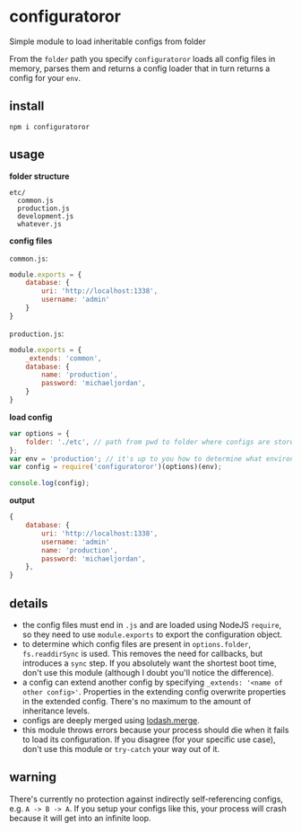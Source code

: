 # configuratoror
Simple module to load inheritable configs from folder

From the `folder` path you specify `configuratoror` loads all config files in memory, parses them and returns a config loader that in turn returns a config for your `env`.

## install

```
npm i configuratoror
```

## usage
**folder structure**
```
etc/
  common.js
  production.js
  development.js
  whatever.js
```

**config files**

`common.js`:
```js
module.exports = {
    database: {
        uri: 'http://localhost:1338',
        username: 'admin'
    }
}
```

`production.js`:
```js
module.exports = {
    _extends: 'common',
    database: {
        name: 'production',
        password: 'michaeljordan',
    }
}
```

**load config**
```js
var options = {
    folder: './etc', // path from pwd to folder where configs are stored
};
var env = 'production'; // it's up to you how to determine what environment you're running in, e.g. process.env.NODE_ENV
var config = require('configuratoror')(options)(env);

console.log(config);
```

**output**
```js
{
    database: {
        uri: 'http://localhost:1338',
        username: 'admin'
        name: 'production',
        password: 'michaeljordan',
    },
}
```

## details

- the config files must end in `.js` and are loaded using NodeJS `require`, so they need to use `module.exports` to export the configuration object.
- to determine which config files are present in `options.folder`, `fs.readdirSync` is used. This removes the need for callbacks, but introduces a `sync` step. If you absolutely want the shortest boot time, don't use this module (although I doubt you'll notice the difference).
- a config can extend another config by specifying `_extends: '<name of other config>'`. Properties in the extending config overwrite properties in the extended config. There's no maximum to the amount of inheritance levels.
- configs are deeply merged using [lodash.merge](https://lodash.com/docs#merge).
- this module throws errors because your process should die when it fails to load its configuration. If you disagree (for your specific use case), don't use this module or `try-catch` your way out of it.

## warning
There's currently no protection against indirectly self-referencing configs, e.g. `A -> B -> A`. If you setup your configs like this, your process will crash because it will get into an infinite loop.

